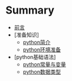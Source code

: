 # Summary

* [前言](README.md)
* [准备知识]
    * [python简介](part1/1.md)
    * [python环境准备](part1/2.md)
* [python基础语法]
    * [python常量与变量](part2/1.md)
    * [python数据类型](part2/2.md)

